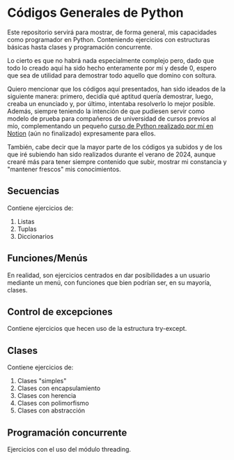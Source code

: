 # Códigos Generales de Python

Este repositorio servirá para mostrar, de forma general, mis capacidades como programador en Python. Conteniendo ejercicios con estructuras básicas hasta clases y programación concurrente.

Lo cierto es que no habrá nada especialmente complejo pero, dado que todo lo creado aquí ha sido hecho enteramente por mí y desde 0, espero que sea de utilidad para demostrar todo aquello que domino con soltura.

Quiero mencionar que los códigos aquí presentados, han sido ideados de la siguiente manera: primero, decidía qué aptitud quería demostrar, luego, creaba un enunciado y, por último, intentaba resolverlo lo mejor posible.
Además, siempre teniendo la intención de que pudiesen servir como modelo de prueba para compañeros de universidad de cursos previos al mío, complementando un pequeño [curso de Python realizado por mí en Notion](https://freckle-satellite-b2e.notion.site/Python-2e700eecbbd04abab6c17efe52864245) (aún no finalizado) expresamente para ellos.

También, cabe decir que la mayor parte de los códigos ya subidos y de los que iré subiendo han sido realizados durante el verano de 2024, aunque crearé más para tener siempre contenido que subir, mostrar mi constancia y "mantener frescos" mis conocimientos.

## Secuencias

Contiene ejercicios de:

1. Listas
2. Tuplas
3. Diccionarios

## Funciones/Menús

En realidad, son ejercicios centrados en dar posibilidades a un usuario mediante un menú, con funciones que bien podrían ser, en su mayoría, clases.

## Control de excepciones

Contiene ejercicios que hecen uso de la estructura try-except.

## Clases

Contiene ejercicios de:

1. Clases "simples"
2. Clases con encapsulamiento
3. Clases con herencia
4. Clases con polimorfismo
5. Clases con abstracción

## Programación concurrente

Ejercicios con el uso del módulo threading.
